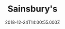 ---
date: 2018-12-24T14:00:55.000Z
title: Sainsbury's
latitude: 54.067945758789605
longitude: -2.8474299378877594
category: checkin
---